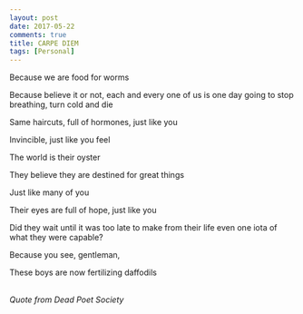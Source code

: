 ```yaml
---
layout: post
date: 2017-05-22
comments: true
title: CARPE DIEM
tags: [Personal]
---
```


Because we are food for worms

Because believe it or not, each and every one of us is one day going to stop breathing, turn cold and die

Same haircuts, full of hormones, just like you

Invincible, just like you feel

The world is their oyster

They believe they are destined for great things

Just like many of you

Their eyes are full of hope, just like you

Did they wait until it was too late to make from their life even one iota of what they were capable?

Because you see, gentleman,

These boys are now fertilizing daffodils

<br>
<i>
Quote from Dead Poet Society
</i>


